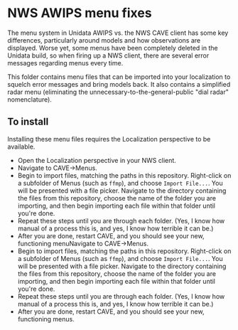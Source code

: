 # NWS AWIPS menu fixes

The menu system in Unidata AWIPS vs. the NWS CAVE client has some key differences, particularly around models and how observations are displayed. Worse yet, some menus have been completely deleted in the Unidata build, so when firing up a NWS client, there are several error messages regarding menus every time.

This folder contains menu files that can be imported into your localization to squelch error messages and bring models back. It also contains a simplified radar menu (eliminating the unnecessary-to-the-general-public "dial radar" nomenclature).

## To install

Installing these menu files requires the Localization perspective to be available.

- Open the Localization perspective in your NWS client.
- Navigate to CAVE->Menus.
- Begin to import files, matching the paths in this repository. Right-click on a subfolder of Menus (such as `ffmp`), and choose `Import File...`. You will be presented with a file picker. Navigate to the directory containing the files from this repository, choose the name of the folder you are importing, and then begin importing each file within that folder until you're done.
- Repeat these steps until you are through each folder. (Yes, I know how manual of a process this is, and yes, I know how terrible it can be.)
- After you are done, restart CAVE, and you should see your new, functioning menuNavigate to CAVE->Menus.
- Begin to import files, matching the paths in this repository. Right-click on a subfolder of Menus (such as `ffmp`), and choose `Import File...`. You will be presented with a file picker. Navigate to the directory containing the files from this repository, choose the name of the folder you are importing, and then begin importing each file within that folder until you're done.
- Repeat these steps until you are through each folder. (Yes, I know how manual of a process this is, and yes, I know how terrible it can be.)
- After you are done, restart CAVE, and you should see your new, functioning menus.
